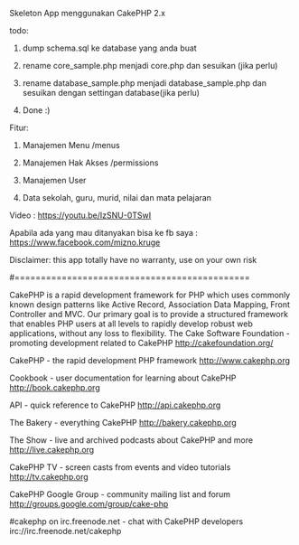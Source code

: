 Skeleton App menggunakan CakePHP 2.x

todo:

1. dump schema.sql ke database yang anda buat

2. rename core_sample.php menjadi core.php dan sesuikan (jika perlu)

3. rename database_sample.php menjadi database_sample.php dan sesuikan dengan settingan database(jika perlu)

4. Done :)


Fitur:

1. Manajemen Menu /menus

2. Manajemen Hak Akses /permissions

3. Manajemen User

4. Data sekolah, guru, murid, nilai dan mata pelajaran






Video : https://youtu.be/IzSNU-0TSwI

Apabila ada yang mau ditanyakan bisa ke fb saya : https://www.facebook.com/mizno.kruge

Disclaimer: this app totally have no warranty, use on your own risk


#=============================================



CakePHP is a rapid development framework for PHP which uses commonly known design patterns like Active Record, Association Data Mapping, Front Controller and MVC. Our primary goal is to provide a structured framework that enables PHP users at all levels to rapidly develop robust web applications, without any loss to flexibility.
The Cake Software Foundation - promoting development related to CakePHP
http://cakefoundation.org/

CakePHP - the rapid development PHP framework
http://www.cakephp.org

Cookbook - user documentation for learning about CakePHP
http://book.cakephp.org

API - quick reference to CakePHP
http://api.cakephp.org

The Bakery - everything CakePHP
http://bakery.cakephp.org

The Show - live and archived podcasts about CakePHP and more
http://live.cakephp.org

CakePHP TV - screen casts from events and video tutorials
http://tv.cakephp.org

CakePHP Google Group - community mailing list and forum
http://groups.google.com/group/cake-php

#cakephp on irc.freenode.net - chat with CakePHP developers
irc://irc.freenode.net/cakephp
